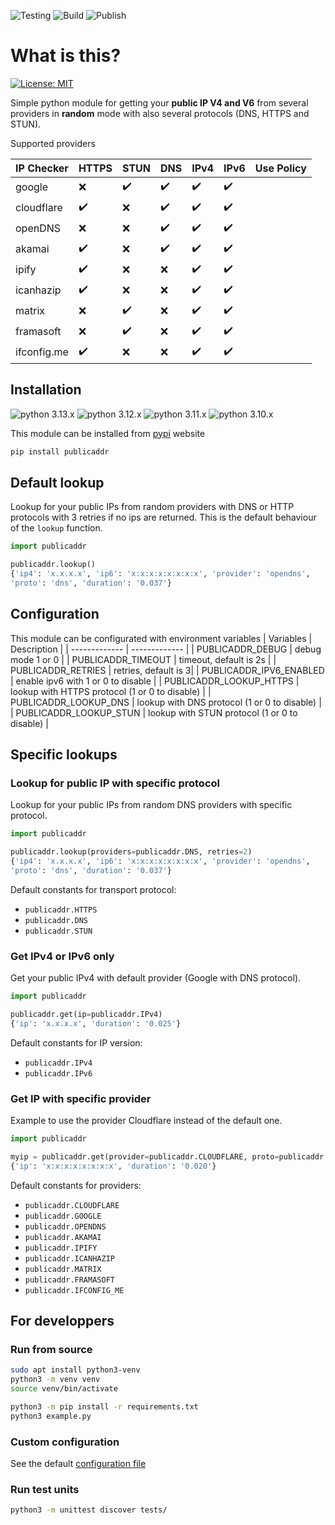 ![Testing](https://github.com/dmachard/python-publicaddr/workflows/Testing/badge.svg) ![Build](https://github.com/dmachard/python-publicaddr/workflows/Build/badge.svg) ![Publish](https://github.com/dmachard/python-publicaddr/workflows/Publish/badge.svg)

# What is this?

[![License: MIT](https://img.shields.io/badge/License-MIT-yellow.svg)](https://opensource.org/licenses/MIT)

Simple python module for getting your **public IP V4 and V6** from several providers in **random** mode with also several protocols (DNS, HTTPS and STUN).

Supported providers

| IP Checker   | HTTPS | STUN | DNS | IPv4 | IPv6 | Use Policy                                     |
|--------------|-------|------|-----|------|------|------------------------------------------------|
| google       |  ❌   |   ✔️  |  ✔️  |  ✔️   |  ✔️   |                                                |
| cloudflare   |  ✔️    |  ❌  |  ✔️  |  ✔️   |  ✔️   |                                                |
| openDNS      |  ❌   |  ❌  |  ✔️  |  ✔️   |  ✔️   |                                                |
| akamai       |  ✔️    |  ❌  |  ✔️  |  ✔️   |  ✔️   |                                                |
| ipify        |  ✔️    |  ❌  |  ❌ |  ✔️   |  ✔️   |                                                |
| icanhazip    |  ✔️    |  ❌  |  ❌ |  ✔️   |  ✔️   |                                                |
| matrix       |  ❌   |  ✔️   |  ❌ |  ✔️   |  ✔️   |                                                |
| framasoft    |  ❌   |  ✔️   |  ❌ |  ✔️   |  ✔️   |                                                |
| ifconfig.me  |  ✔️   |  ❌   |  ❌ |  ✔️   |  ✔️   |                                                |

## Installation

![python 3.13.x](https://img.shields.io/badge/python%203.13.x-tested-blue) ![python 3.12.x](https://img.shields.io/badge/python%203.12.x-tested-blue) ![python 3.11.x](https://img.shields.io/badge/python%203.11.x-tested-blue) ![python 3.10.x](https://img.shields.io/badge/python%203.10.x-tested-blue)

This module can be installed from [pypi](https://pypi.org/project/publicaddr/) website

```bash
pip install publicaddr
```

## Default lookup

Lookup for your public IPs from random providers with DNS or HTTP protocols with 3 retries if no ips are returned.
This is the default behaviour of the `lookup` function.

```python
import publicaddr

publicaddr.lookup()
{'ip4': 'x.x.x.x', 'ip6': 'x:x:x:x:x:x:x:x', 'provider': 'opendns',
'proto': 'dns', 'duration': '0.037'}
```

## Configuration

This module can be configurated with environment variables
| Variables | Description |
| ------------- | ------------- |
| PUBLICADDR_DEBUG | debug mode 1 or 0 |
| PUBLICADDR_TIMEOUT | timeout, default is 2s |
| PUBLICADDR_RETRIES | retries, default is 3|
| PUBLICADDR_IPV6_ENABLED | enable ipv6 with 1 or 0 to disable |
| PUBLICADDR_LOOKUP_HTTPS | lookup with HTTPS protocol  (1 or 0 to disable) |
| PUBLICADDR_LOOKUP_DNS | lookup with DNS protocol  (1 or 0 to disable) |
| PUBLICADDR_LOOKUP_STUN | lookup with STUN protocol  (1 or 0 to disable) |


## Specific lookups

### Lookup for public IP with specific protocol

Lookup for your public IPs from random DNS providers with specific protocol.

```python
import publicaddr

publicaddr.lookup(providers=publicaddr.DNS, retries=2)
{'ip4': 'x.x.x.x', 'ip6': 'x:x:x:x:x:x:x:x', 'provider': 'opendns',
'proto': 'dns', 'duration': '0.037'}
```

Default constants for transport protocol:

- `publicaddr.HTTPS`
- `publicaddr.DNS`
- `publicaddr.STUN`

### Get IPv4 or IPv6 only

Get your public IPv4 with default provider (Google with DNS protocol).

```python
import publicaddr

publicaddr.get(ip=publicaddr.IPv4)
{'ip': 'x.x.x.x', 'duration': '0.025'}
```

Default constants for IP version:

- `publicaddr.IPv4`
- `publicaddr.IPv6`

### Get IP with specific provider

Example to use the provider Cloudflare instead of the default one.

```python
import publicaddr

myip = publicaddr.get(provider=publicaddr.CLOUDFLARE, proto=publicaddr.DNS)
{'ip': 'x:x:x:x:x:x:x:x', 'duration': '0.020'}
```

Default constants for providers:

- `publicaddr.CLOUDFLARE`
- `publicaddr.GOOGLE`
- `publicaddr.OPENDNS`
- `publicaddr.AKAMAI`
- `publicaddr.IPIFY`
- `publicaddr.ICANHAZIP`
- `publicaddr.MATRIX`
- `publicaddr.FRAMASOFT`
- `publicaddr.IFCONFIG_ME`

## For developpers

### Run from source

```bash
sudo apt install python3-venv
python3 -m venv venv
source venv/bin/activate
```

```bash
python3 -m pip install -r requirements.txt
python3 example.py
```

### Custom configuration

See the default [configuration file](../main/publicaddr/publicaddr.yml)

### Run test units

```bash
python3 -m unittest discover tests/
```
